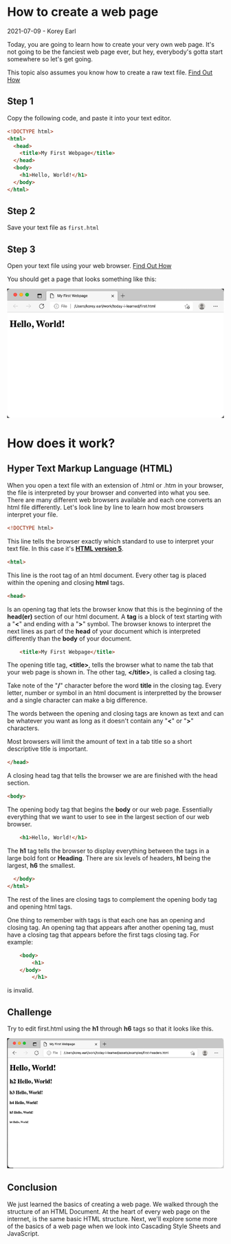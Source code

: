 # How to create a web page

2021-07-09 - Korey Earl

Today, you are going to learn how to create your very own web page.  It's not going to be the fanciest web page ever, but hey, everybody's gotta start somewhere so let's get going.

This topic also assumes you know how to create a raw text file. <a href="https://www.computerhope.com/issues/ch001359.htm" target="_blank">Find Out How</a>

## Step 1
Copy the following code, and paste it into your text editor.
```html
<!DOCTYPE html>
<html>
  <head>
    <title>My First Webpage</title>
  </head>
  <body>
    <h1>Hello, World!</h1>
  </body>
</html>
```

## Step 2
Save your text file as `first.html`

## Step 3
Open your text file using your web browser. [Find Out How](https://www.w3schools.com/html/html_editors.asp)

You should get a page that looks something like this:

![Hello World Web Page](first-web-page.png)

# How does it work?

## Hyper Text Markup Language (HTML)
When you open a text file with an extension of .html or .htm in your browser, the file is interpreted by your browser and converted into what you see. There are many different web browsers available and each one converts an html file differently. Let's look line by line to learn how most browsers interpret your file.

```html
<!DOCTYPE html>
```
This line tells the browser exactly which standard to use to interpret your text file. In this case it's [__HTML version 5__](https://www.w3.org/TR/html52/).

```html
<html>
```
This line is the root tag of an html document.  Every other tag is placed within the opening and closing __html__ tags.

```html
<head>
```
Is an opening tag that lets the browser know that this is the beginning of the __head(er)__ section of our html document.  A __tag__ is a block of text starting with a "__&lt;__" and ending with a "__&gt;__" symbol.  The browser knows to interpret the next lines as part of the __head__ of your document which is interpreted differently than the __body__ of your document.

```html
    <title>My First Webpage</title>
```
The opening title tag, __&lt;title&gt;__, tells the browser what to name the tab that your web page is shown in.  The other tag, __&lt;/title&gt;__, is called a closing tag. 

Take note of the "__/__" character before the word __title__ in the closing tag. Every letter, number or symbol in an html document is interpretted by the browser and a single character can make a big difference. 

The words between the opening and closing tags are known as text and can be whatever you want as long as it doesn't contain any "__&lt;__" or "__&gt;__" characters. 

Most browsers will limit the amount of text in a tab title so a short descriptive title is important.

```html
</head>
```
A closing head tag that tells the browser we are are finished with the head section.

```html
<body>
```
The opening body tag that begins the __body__ or our web page.  Essentially everything that we want to user to see in the largest section of our web browser.

```html
    <h1>Hello, World!</h1>
```

The __h1__ tag tells the browser to display everything between the tags in a large bold font or __Heading__.  There are six levels of headers, __h1__ being the largest, __h6__ the smallest.  

```html
  </body>
</html>
```
The rest of the lines are closing tags to complement the opening body tag and opening html tags.

One thing to remember with tags is that each one has an opening and closing tag.  An opening tag that appears after another opening tag, must have a closing tag that appears before the first tags closing tag.  For example:

```html
    <body>
        <h1>
    </body>
        </h1>
```
is invalid.

## Challenge
Try to edit first.html using the __h1__ through __h6__ tags so that it looks like this.

![Page with Headers](first-headers.png)

## Conclusion
We just learned the basics of creating a web page.  We walked through the structure of an HTML Document.  At the heart of every web page on the internet, is the same basic HTML structure.  Next, we'll explore some more of the basics of a web page when we look into Cascading Style Sheets and JavaScript.